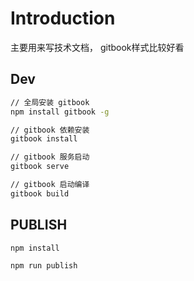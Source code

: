 # Introduction

主要用来写技术文档， gitbook样式比较好看
## Dev

```sh
// 全局安装 gitbook
npm install gitbook -g

// gitbook 依赖安装
gitbook install

// gitbook 服务启动
gitbook serve

// gitbook 启动编译
gitbook build
```

## PUBLISH

```
npm install

npm run publish
```